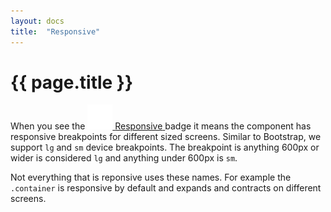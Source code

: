 ```yaml
---
layout: docs
title:  "Responsive"
---
```

# {{ page.title }}

When you see the
<span class="d-inline-block">
  <a href="/docs/themeable" class="badge m-0 d-flex align-items-center compatability-badge">
    <span class="badge-check">
      <img src="/img/icons/check.svg" />
    </span>
    <span>Responsive</span>
  </a>
</span> badge it means the component has responsive breakpoints for different sized screens. Similar to Bootstrap, we support <code>lg</code> and <code>sm</code> device breakpoints. The breakpoint is anything 600px or wider is considered <code>lg</code> and anything under 600px is <code>sm</code>.

Not everything that is reponsive uses these names. For example the <code>.container</code> is responsive by default and expands and contracts on different screens.
